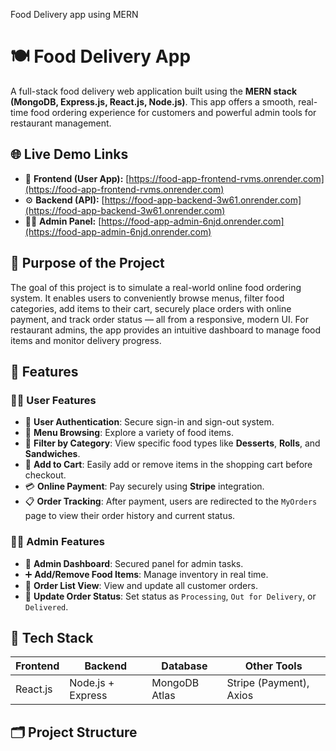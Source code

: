 Food Delivery app using MERN 
# 🍽️ Food Delivery App

A full-stack food delivery web application built using the **MERN stack (MongoDB, Express.js, React.js, Node.js)**. This app offers a smooth, real-time food ordering experience for customers and powerful admin tools for restaurant management.

## 🌐 Live Demo Links

- 🍔 **Frontend (User App):** [https://food-app-frontend-rvms.onrender.com](https://food-app-frontend-rvms.onrender.com)  
- ⚙️ **Backend (API):** [https://food-app-backend-3w61.onrender.com](https://food-app-backend-3w61.onrender.com)  
- 🧑‍💼 **Admin Panel:** [https://food-app-admin-6njd.onrender.com](https://food-app-admin-6njd.onrender.com)

## 🎯 Purpose of the Project

The goal of this project is to simulate a real-world online food ordering system. It enables users to conveniently browse menus, filter food categories, add items to their cart, securely place orders with online payment, and track order status — all from a responsive, modern UI. For restaurant admins, the app provides an intuitive dashboard to manage food items and monitor delivery progress.

## 🚀 Features

### 👨‍🍳 User Features
- 🔐 **User Authentication**: Secure sign-in and sign-out system.
- 🍔 **Menu Browsing**: Explore a variety of food items.
- 🧃 **Filter by Category**: View specific food types like **Desserts**, **Rolls**, and **Sandwiches**.
- 🛒 **Add to Cart**: Easily add or remove items in the shopping cart before checkout.
- 💳 **Online Payment**: Pay securely using **Stripe** integration.
- 📋 **Order Tracking**: After payment, users are redirected to the `MyOrders` page to view their order history and current status.

### 🧑‍💼 Admin Features
- 🔐 **Admin Dashboard**: Secured panel for admin tasks.
- ➕ **Add/Remove Food Items**: Manage inventory in real time.
- 🧾 **Order List View**: View and update all customer orders.
- 🔄 **Update Order Status**: Set status as `Processing`, `Out for Delivery`, or `Delivered`.

## 🧱 Tech Stack

| Frontend      | Backend            | Database       | Other Tools            |
| ------------- | ------------------ | -------------- | ---------------------- |
| React.js      | Node.js + Express  | MongoDB Atlas  | Stripe (Payment), Axios |

## 🗂️ Project Structure

